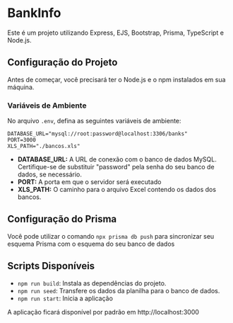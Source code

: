# BankInfo

Este é um projeto utilizando Express, EJS, Bootstrap, Prisma, TypeScript e Node.js.

## Configuração do Projeto

Antes de começar, você precisará ter o Node.js e o npm instalados em sua máquina.

### Variáveis de Ambiente

No arquivo `.env`, defina as seguintes variáveis de ambiente:

```plaintext
DATABASE_URL="mysql://root:password@localhost:3306/banks"
PORT=3000
XLS_PATH="./bancos.xls"
```
* **DATABASE_URL:** A URL de conexão com o banco de dados MySQL. Certifique-se de substituir "password" pela senha do seu banco de dados, se necessário.
* **PORT:** A porta em que o servidor será executado
* **XLS_PATH:** O caminho para o arquivo Excel contendo os dados dos bancos.

## Configuração do Prisma
Você pode utilizar o comando `npx prisma db push` para sincronizar seu esquema Prisma com o esquema do seu banco de dados

## Scripts Disponíveis
* `npm run build`: Instala as dependências do projeto.
* `npm run seed`: Transfere os dados da planilha para o banco de dados.
* `npm run start`: Inicia a aplicação

A aplicação ficará disponível por padrão em http://localhost:3000

